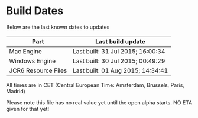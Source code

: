 # Build Dates

Below are the last known dates to updates

Part | Last build update
-----|-----
Mac Engine | Last built: 31 Jul 2015; 16:00:34
Windows Engine | Last built: 30 Jul 2015; 00:49:29
JCR6 Resource Files | Last built: 01 Aug 2015; 14:34:41
All times are in CET (Central European Time: Amsterdam, Brussels, Paris, Madrid)


Please note this file has no real value yet until the open alpha starts. NO ETA given for that yet!
